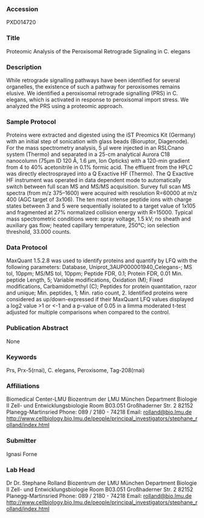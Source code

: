 ### Accession
PXD014720

### Title
Proteomic Analysis of the Peroxisomal Retrograde Signaling in C. elegans

### Description
While retrograde signalling pathways have been identified for several organelles, the existence of such a pathway for peroxisomes remains elusive. We identified a peroxisomal retrograde signalling (PRS) in C. elegans, which is activated in response to peroxisomal import stress. We analyzed the PRS using a proteomic approach.

### Sample Protocol
Proteins were extracted and digested using the iST Preomics Kit (Germany) with an initial step of sonication with glass beads (Bioruptor, Diagenode). For the mass spectrometry analysis, 5 µl were injected in an RSLCnano system (Thermo) and separated in a 25-cm analytical Aurora C18 nanocolumn (75μm ID 120 Å, 1.6 μm, Ion Opticks) with a 120-min gradient from 4 to 40% acetonitrile in 0.1% formic acid. The effluent from the HPLC was directly electrosprayed into a Q Exactive HF (Thermo). The Q Exactive HF instrument was operated in data dependent mode to automatically switch between full scan MS and MS/MS acquisition. Survey full scan MS spectra (from m/z 375–1600) were acquired with resolution R=60000 at m/z 400 (AGC target of 3x106). The ten most intense peptide ions with charge states between 3 and 5 were sequentially isolated to a target value of 1x105 and fragmented at 27% normalized collision energy with R=15000. Typical mass spectrometric conditions were: spray voltage, 1.5 kV; no sheath and auxiliary gas flow; heated capillary temperature, 250°C; ion selection threshold, 33.000 counts.

### Data Protocol
MaxQuant 1.5.2.8 was used to identify proteins and quantify by LFQ with the following parameters: Database, Uniprot_3AUP000001940_Celegans-; MS tol, 10ppm; MS/MS tol, 10ppm; Peptide FDR, 0.1; Protein FDR, 0.01 Min. peptide Length, 5; Variable modifications, Oxidation (M); Fixed modifications, Carbamidomethyl (C); Peptides for protein quantitation, razor and unique; Min. peptides, 1; Min. ratio count, 2. Identified proteins were considered as up/down-expressed if their MaxQuant LFQ values displayed a log2 value >1 or <-1 and a p-value of 0.05 in a limma moderated t-test adjusted for multiple comparisons when compared to the control.

### Publication Abstract
None

### Keywords
Prs, Prx-5(rnai), C. elegans, Peroxisome, Tag-208(rnai)

### Affiliations
Biomedical Center-LMU
Biozentrum der LMU München Department Biologie II Zell- und Entwicklungsbiologie Room B03.051 Großhaderner Str. 2 82152 Planegg-Martinsried  Phone: 089 / 2180 - 74218 Email: rolland@bio.lmu.de  http://www.cellbiology.bio.lmu.de/people/principal_investigators/stephane_rolland/index.html

### Submitter
Ignasi Forne

### Lab Head
Dr Dr. Stephane Rolland
Biozentrum der LMU München Department Biologie II Zell- und Entwicklungsbiologie Room B03.051 Großhaderner Str. 2 82152 Planegg-Martinsried  Phone: 089 / 2180 - 74218 Email: rolland@bio.lmu.de  http://www.cellbiology.bio.lmu.de/people/principal_investigators/stephane_rolland/index.html


